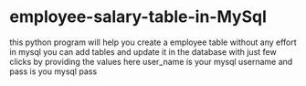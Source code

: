 # employee-salary-table-in-MySql
this python program will help you create a employee table 
without any effort in mysql
you can add tables and update it in the database
with just few clicks by providing the values 
here user_name is your mysql username and pass is you mysql pass
